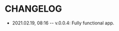 # CHANGELOG

- 2021.02.19, 08:16 -- v.0.0.4: Fully functional app.

<!--
 @changed 2021.01.29, 00:29
-->
